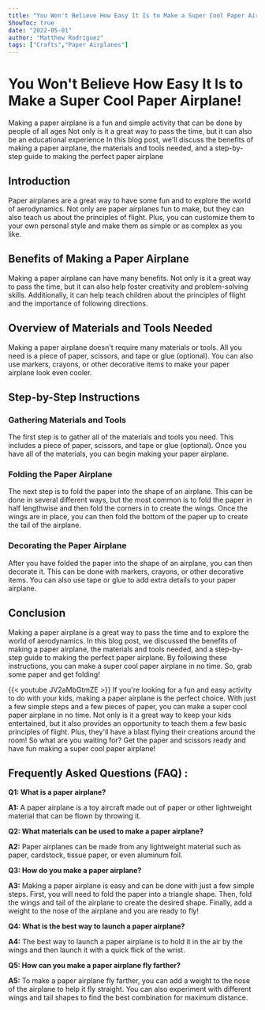 ```yaml
---
title: "You Won't Believe How Easy It Is to Make a Super Cool Paper Airplane!"
ShowToc: true 
date: "2022-05-01"
author: "Matthew Rodriguez" 
tags: ["Crafts","Paper Airplanes"]
---
```

# You Won't Believe How Easy It Is to Make a Super Cool Paper Airplane!

Making a paper airplane is a fun and simple activity that can be done by people of all ages Not only is it a great way to pass the time, but it can also be an educational experience In this blog post, we'll discuss the benefits of making a paper airplane, the materials and tools needed, and a step-by-step guide to making the perfect paper airplane 

## Introduction

Paper airplanes are a great way to have some fun and to explore the world of aerodynamics. Not only are paper airplanes fun to make, but they can also teach us about the principles of flight. Plus, you can customize them to your own personal style and make them as simple or as complex as you like. 

## Benefits of Making a Paper Airplane

Making a paper airplane can have many benefits. Not only is it a great way to pass the time, but it can also help foster creativity and problem-solving skills. Additionally, it can help teach children about the principles of flight and the importance of following directions. 

## Overview of Materials and Tools Needed

Making a paper airplane doesn't require many materials or tools. All you need is a piece of paper, scissors, and tape or glue (optional). You can also use markers, crayons, or other decorative items to make your paper airplane look even cooler. 

## Step-by-Step Instructions

### Gathering Materials and Tools

The first step is to gather all of the materials and tools you need. This includes a piece of paper, scissors, and tape or glue (optional). Once you have all of the materials, you can begin making your paper airplane. 

### Folding the Paper Airplane

The next step is to fold the paper into the shape of an airplane. This can be done in several different ways, but the most common is to fold the paper in half lengthwise and then fold the corners in to create the wings. Once the wings are in place, you can then fold the bottom of the paper up to create the tail of the airplane. 

### Decorating the Paper Airplane

After you have folded the paper into the shape of an airplane, you can then decorate it. This can be done with markers, crayons, or other decorative items. You can also use tape or glue to add extra details to your paper airplane. 

## Conclusion

Making a paper airplane is a great way to pass the time and to explore the world of aerodynamics. In this blog post, we discussed the benefits of making a paper airplane, the materials and tools needed, and a step-by-step guide to making the perfect paper airplane. By following these instructions, you can make a super cool paper airplane in no time. So, grab some paper and get folding!

{{< youtube JV2aMbGtmZE >}} 
If you're looking for a fun and easy activity to do with your kids, making a paper airplane is the perfect choice. With just a few simple steps and a few pieces of paper, you can make a super cool paper airplane in no time. Not only is it a great way to keep your kids entertained, but it also provides an opportunity to teach them a few basic principles of flight. Plus, they'll have a blast flying their creations around the room! So what are you waiting for? Get the paper and scissors ready and have fun making a super cool paper airplane!

## Frequently Asked Questions (FAQ) :
**Q1: What is a paper airplane?**

**A1:** A paper airplane is a toy aircraft made out of paper or other lightweight material that can be flown by throwing it.

**Q2: What materials can be used to make a paper airplane?**

**A2:** Paper airplanes can be made from any lightweight material such as paper, cardstock, tissue paper, or even aluminum foil.

**Q3: How do you make a paper airplane?**

**A3:** Making a paper airplane is easy and can be done with just a few simple steps. First, you will need to fold the paper into a triangle shape. Then, fold the wings and tail of the airplane to create the desired shape. Finally, add a weight to the nose of the airplane and you are ready to fly!

**Q4: What is the best way to launch a paper airplane?**

**A4:** The best way to launch a paper airplane is to hold it in the air by the wings and then launch it with a quick flick of the wrist.

**Q5: How can you make a paper airplane fly farther?**

**A5:** To make a paper airplane fly farther, you can add a weight to the nose of the airplane to help it fly straight. You can also experiment with different wings and tail shapes to find the best combination for maximum distance.



